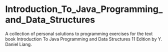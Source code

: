 # Introduction_To_Java_Programming_and_Data_Structures
 A collection of personal solutions to programming exercises for the text book Introduction To Java Programming and Data Structures 11 Edition by Y. Daniel Liang.
